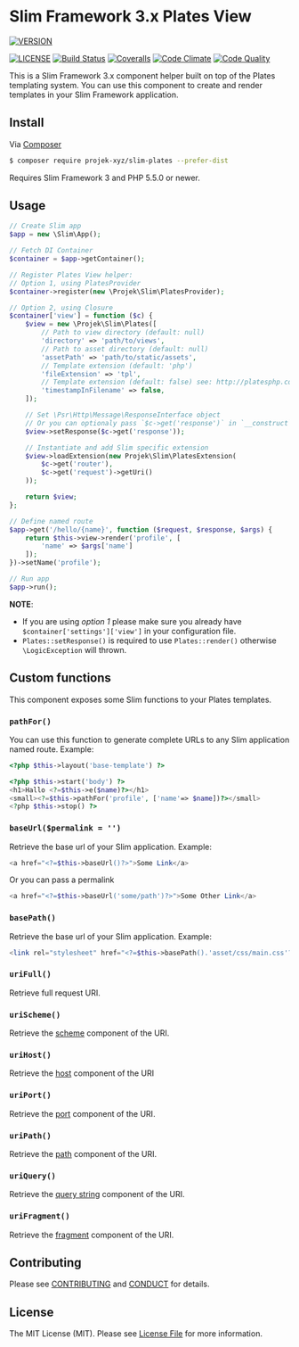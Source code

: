# Slim Framework 3.x Plates View
[![VERSION](https://img.shields.io/packagist/v/projek-xyz/slim-plates.svg?style=flat-square)](https://github.com/projek-xyz/slim-plates/releases)

[![LICENSE](https://img.shields.io/packagist/l/projek-xyz/slim-plates.svg?style=flat-square)](LICENSE.md)
[![Build Status](https://img.shields.io/travis/projek-xyz/slim-plates/master.svg?branch=master&style=flat-square)](https://travis-ci.org/projek-xyz/slim-plates)
[![Coveralls](https://img.shields.io/coveralls/projek-xyz/slim-plates/master.svg?style=flat-square)](https://coveralls.io/github/projek-xyz/slim-plates)
[![Code Climate](https://img.shields.io/codeclimate/github/projek-xyz/slim-plates.svg?style=flat-square)](https://codeclimate.com/github/projek-xyz/slim-plates)
[![Code Quality](https://img.shields.io/sensiolabs/i/0b18f66c-8041-47c3-8004-6eef2b940d30.svg?style=flat-square)](https://insight.sensiolabs.com/projects/0b18f66c-8041-47c3-8004-6eef2b940d30)

This is a Slim Framework 3.x component helper built on top of the Plates
templating system. You can use this component to create and render templates
in your Slim Framework application.

## Install

Via [Composer](https://getcomposer.org/)

```bash
$ composer require projek-xyz/slim-plates --prefer-dist
```

Requires Slim Framework 3 and PHP 5.5.0 or newer.

## Usage

```php
// Create Slim app
$app = new \Slim\App();

// Fetch DI Container
$container = $app->getContainer();

// Register Plates View helper:
// Option 1, using PlatesProvider
$container->register(new \Projek\Slim\PlatesProvider);

// Option 2, using Closure
$container['view'] = function ($c) {
    $view = new \Projek\Slim\Plates([
        // Path to view directory (default: null)
        'directory' => 'path/to/views',
        // Path to asset directory (default: null)
        'assetPath' => 'path/to/static/assets',
        // Template extension (default: 'php')
        'fileExtension' => 'tpl',
        // Template extension (default: false) see: http://platesphp.com/extensions/asset/
        'timestampInFilename' => false,
    ]);

    // Set \Psr\Http\Message\ResponseInterface object
    // Or you can optionaly pass `$c->get('response')` in `__construct` second parameter
    $view->setResponse($c->get('response'));

    // Instantiate and add Slim specific extension
    $view->loadExtension(new Projek\Slim\PlatesExtension(
        $c->get('router'),
        $c->get('request')->getUri()
    ));

    return $view;
};

// Define named route
$app->get('/hello/{name}', function ($request, $response, $args) {
    return $this->view->render('profile', [
        'name' => $args['name']
    ]);
})->setName('profile');

// Run app
$app->run();
```

**NOTE**:
* If you are using _option 1_ please make sure you already have `$container['settings']['view']` in your configuration file.
* `Plates::setResponse()` is required to use `Plates::render()` otherwise `\LogicException` will thrown.

## Custom functions

This component exposes some Slim functions to your Plates templates.

### `pathFor()`

You can use this function to generate complete URLs to any Slim application named route. Example:

```php
<?php $this->layout('base-template') ?>

<?php $this->start('body') ?>
<h1>Hallo <?=$this->e($name)?></h1>
<small><?=$this->pathFor('profile', ['name'=> $name])?></small>
<?php $this->stop() ?>
```

### `baseUrl($permalink = '')`

Retrieve the base url of your Slim application. Example:

```php
<a href="<?=$this->baseUrl()?>">Some Link</a>
```

Or you can pass a permalink

```php
<a href="<?=$this->baseUrl('some/path')?>">Some Other Link</a>
```

### `basePath()`

Retrieve the base url of your Slim application. Example:

```php
<link rel="stylesheet" href="<?=$this->basePath().'asset/css/main.css'?>">
```

### `uriFull()`

Retrieve full request URI.

### `uriScheme()`

Retrieve the [scheme](https://tools.ietf.org/html/rfc3986#section-3.1) component of the URI.

### `uriHost()`

Retrieve the [host](http://tools.ietf.org/html/rfc3986#section-3.2.2) component of the URI

### `uriPort()`

Retrieve the [port](https://tools.ietf.org/html/rfc3986#section-3.2.3) component of the URI.

### `uriPath()`

Retrieve the [path](https://tools.ietf.org/html/rfc3986#section-3.3) component of the URI.

### `uriQuery()`

Retrieve the [query string](https://tools.ietf.org/html/rfc3986#section-3.4) component of the URI.

### `uriFragment()`

Retrieve the [fragment](https://tools.ietf.org/html/rfc3986#section-3.5) component of the URI.

## Contributing

Please see [CONTRIBUTING](.github/CONTRIBUTING.md) and [CONDUCT](.github/CONDUCT.md) for details.

## License

The MIT License (MIT). Please see [License File](LICENSE.md) for more information.
